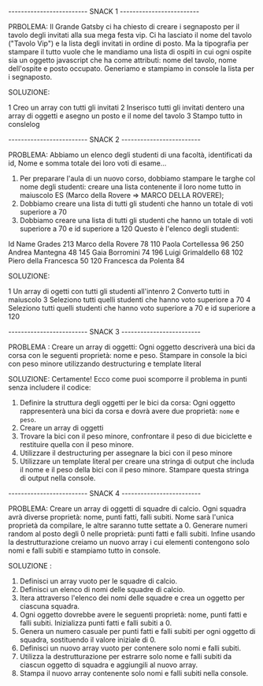 
------------------------- SNACK 1 -------------------------

PRBOLEMA: Il Grande Gatsby ci ha chiesto di creare i segnaposto per il tavolo degli invitati alla sua mega festa vip.
Ci ha lasciato il nome del tavolo ("Tavolo Vip") e la lista degli invitati in ordine di posto. Ma la tipografia per stampare il tutto vuole che le mandiamo una lista di ospiti in cui ogni ospite sia un oggetto javascript che ha come attributi: nome del tavolo, nome dell'ospite e posto occupato.
Generiamo e stampiamo in console la lista per i segnaposto.

SOLUZIONE: 

1 Creo un array con tutti gli invitati 
2 Inserisco tutti gli invitati dentero una array di oggetti e asegno un posto e il nome del tavolo
3 Stampo tutto in conslelog


------------------------- SNACK 2 -------------------------

PROBLEMA: Abbiamo un elenco degli studenti di una facoltà, identificati da id, Nome e somma totale dei loro voti di esame...
1. Per preparare l'aula di un nuovo corso, dobbiamo stampare le targhe col nome degli studenti: creare una lista contenente il loro nome tutto in maiuscolo
ES (Marco della Rovere => MARCO DELLA ROVERE);
2. Dobbiamo creare una lista di tutti gli studenti che hanno un totale di voti superiore a 70
3. Dobbiamo creare una lista di tutti gli studenti che hanno un totale di voti superiore a 70 e id superiore a 120
Questo è l'elenco degli studenti:

Id  Name                Grades
213 Marco della Rovere      78
110 Paola Cortellessa       96
250 Andrea Mantegna 	    48
145 Gaia Borromini          74
196 Luigi Grimaldello 	    68
102 Piero della Francesca   50
120 Francesca da Polenta    84


SOLUZIONE:

1 Un array di ogetti con tutti gli studenti all'intenro
2 Converto tutti in maiuscolo
3 Seleziono tutti quelli studenti che hanno voto superiore a 70
4 Seleziono tutti quelli studenti che hanno voto superiore a 70 e id superiore a 120  


------------------------- SNACK 3 -------------------------

PROBLEMA : Creare un array di oggetti: Ogni oggetto descriverà una bici da corsa con le seguenti proprietà: nome e peso.
Stampare in console la bici con peso minore utilizzando destructuring e template literal

SOLUZIONE: Certamente! Ecco come puoi scomporre il problema in punti senza includere il codice:

1. Definire la struttura degli oggetti per le bici da corsa: Ogni oggetto rappresenterà una bici da corsa e dovrà avere due proprietà: `nome` e `peso`.
2. Creare un array di oggetti
3. Trovare la bici con il peso minore, confrontare il peso di due biciclette e restituire quella con il peso minore.
4. Utilizzare il destructuring per assegnare la bici con il peso minore
5. Utilizzare un template literal per creare una stringa di output che includa il nome e il peso della bici con il peso minore. Stampare questa stringa di output nella console.


------------------------- SNACK 4 -------------------------

PROBLEMA: Creare un array di oggetti di squadre di calcio.
Ogni squadra avrà diverse proprietà: nome, punti fatti, falli subiti.
Nome sarà l'unica proprietà da compilare, le altre saranno tutte settate a 0.
Generare numeri random al posto degli 0 nelle proprietà: punti fatti e falli subiti.
Infine usando la destrutturazione creiamo un nuovo array i cui elementi contengono solo nomi e falli subiti e stampiamo tutto in console.

SOLUZIONE : 

1. Definisci un array vuoto per le squadre di calcio.
2. Definisci un elenco di nomi delle squadre di calcio.
3. Itera attraverso l'elenco dei nomi delle squadre e crea un oggetto per ciascuna squadra.
4. Ogni oggetto dovrebbe avere le seguenti proprietà: nome, punti fatti e falli subiti. Inizializza punti fatti e falli subiti a 0.
5. Genera un numero casuale per punti fatti e falli subiti per ogni oggetto di squadra, sostituendo il valore iniziale di 0.
6. Definisci un nuovo array vuoto per contenere solo nomi e falli subiti.
7. Utilizza la destrutturazione per estrarre solo nome e falli subiti da ciascun oggetto di squadra e aggiungili al nuovo array.
8. Stampa il nuovo array contenente solo nomi e falli subiti nella console.
